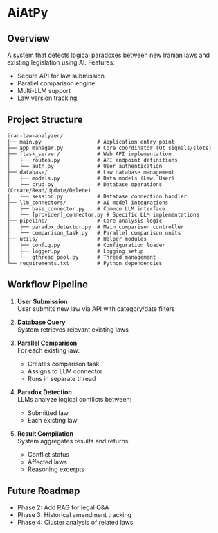 # AiAtPy

## Overview
A system that detects logical paradoxes between new Iranian laws and existing legislation using AI. Features:
- Secure API for law submission
- Parallel comparison engine
- Multi-LLM support
- Law version tracking

## Project Structure
```
iran-law-analyzer/
├── main.py                  # Application entry point
├── app_manager.py           # Core coordinator (Qt signals/slots)
├── flask_server/            # Web API implementation
│   ├── routes.py            # API endpoint definitions
│   └── auth.py              # User authentication
├── database/                # Law database management
│   ├── models.py            # Data models (Law, User)
│   ├── crud.py              # Database operations (Create/Read/Update/Delete)
│   └── session.py           # Database connection handler
├── llm_connectors/          # AI model integrations
│   ├── base_connector.py    # Common LLM interface
│   └── [provider]_connector.py # Specific LLM implementations
├── pipeline/                # Core analysis logic
│   ├── paradox_detector.py  # Main comparison controller
│   └── comparison_task.py   # Parallel comparison units
├── utils/                   # Helper modules
│   ├── config.py            # Configuration loader
│   ├── logger.py            # Logging setup
│   └── qthread_pool.py      # Thread management
└── requirements.txt         # Python dependencies
```

## Workflow Pipeline
1. **User Submission**  
   User submits new law via API with category/date filters
   
2. **Database Query**  
   System retrieves relevant existing laws
   
3. **Parallel Comparison**  
   For each existing law:
   - Creates comparison task
   - Assigns to LLM connector
   - Runs in separate thread
   
4. **Paradox Detection**  
   LLMs analyze logical conflicts between:
   - Submitted law
   - Each existing law
   
5. **Result Compilation**  
   System aggregates results and returns:
   - Conflict status
   - Affected laws
   - Reasoning excerpts

## Future Roadmap
- Phase 2: Add RAG for legal Q&A
- Phase 3: Historical amendment tracking
- Phase 4: Cluster analysis of related laws